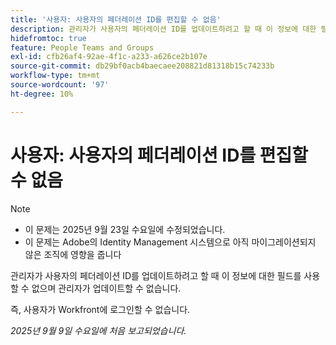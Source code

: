 ```yaml
---
title: '사용자: 사용자의 페더레이션 ID를 편집할 수 없음'
description: 관리자가 사용자의 페더레이션 ID를 업데이트하려고 할 때 이 정보에 대한 필드를 사용할 수 없으며 관리자가 업데이트할 수 없습니다.
hidefromtoc: true
feature: People Teams and Groups
exl-id: cfb26af4-92ae-4f1c-a233-a626ce2b107e
source-git-commit: db29bf0acb4baecaee208821d81318b15c74233b
workflow-type: tm+mt
source-wordcount: '97'
ht-degree: 10%

---
```


# 사용자: 사용자의 페더레이션 ID를 편집할 수 없음

>[!NOTE]
>
>* 이 문제는 2025년 9월 23일 수요일에 수정되었습니다.
>* 이 문제는 Adobe의 Identity Management 시스템으로 아직 마이그레이션되지 않은 조직에 영향을 줍니다

관리자가 사용자의 페더레이션 ID를 업데이트하려고 할 때 이 정보에 대한 필드를 사용할 수 없으며 관리자가 업데이트할 수 없습니다.

즉, 사용자가 Workfront에 로그인할 수 없습니다.

_2025년 9월 9일 수요일에 처음 보고되었습니다._
